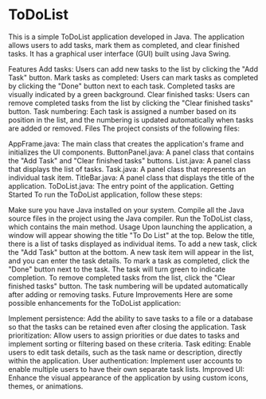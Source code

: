 # ToDoList
This is a simple ToDoList application developed in Java. The application allows users to add tasks, mark them as completed, and clear finished tasks. It has a graphical user interface (GUI) built using Java Swing.

Features
Add tasks: Users can add new tasks to the list by clicking the "Add Task" button.
Mark tasks as completed: Users can mark tasks as completed by clicking the "Done" button next to each task. Completed tasks are visually indicated by a green background.
Clear finished tasks: Users can remove completed tasks from the list by clicking the "Clear finished tasks" button.
Task numbering: Each task is assigned a number based on its position in the list, and the numbering is updated automatically when tasks are added or removed.
Files
The project consists of the following files:

AppFrame.java: The main class that creates the application's frame and initializes the UI components.
ButtonPanel.java: A panel class that contains the "Add Task" and "Clear finished tasks" buttons.
List.java: A panel class that displays the list of tasks.
Task.java: A panel class that represents an individual task item.
TitleBar.java: A panel class that displays the title of the application.
ToDoList.java: The entry point of the application.
Getting Started
To run the ToDoList application, follow these steps:

Make sure you have Java installed on your system.
Compile all the Java source files in the project using the Java compiler.
Run the ToDoList class, which contains the main method.
Usage
Upon launching the application, a window will appear showing the title "To Do List" at the top.
Below the title, there is a list of tasks displayed as individual items.
To add a new task, click the "Add Task" button at the bottom.
A new task item will appear in the list, and you can enter the task details.
To mark a task as completed, click the "Done" button next to the task. The task will turn green to indicate completion.
To remove completed tasks from the list, click the "Clear finished tasks" button.
The task numbering will be updated automatically after adding or removing tasks.
Future Improvements
Here are some possible enhancements for the ToDoList application:

Implement persistence: Add the ability to save tasks to a file or a database so that the tasks can be retained even after closing the application.
Task prioritization: Allow users to assign priorities or due dates to tasks and implement sorting or filtering based on these criteria.
Task editing: Enable users to edit task details, such as the task name or description, directly within the application.
User authentication: Implement user accounts to enable multiple users to have their own separate task lists.
Improved UI: Enhance the visual appearance of the application by using custom icons, themes, or animations.
